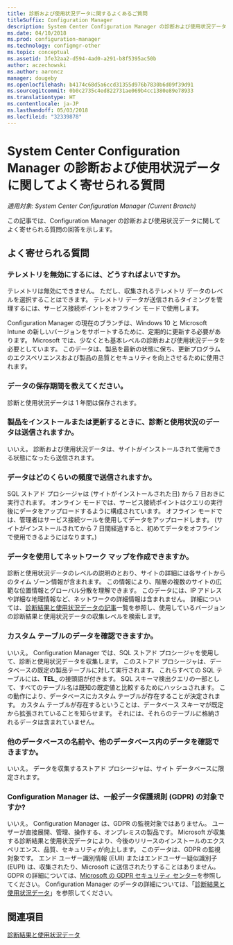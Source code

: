 ```yaml
---
title: 診断および使用状況データに関するよくあるご質問
titleSuffix: Configuration Manager
description: System Center Configuration Manager の診断および使用状況データに関してよく寄せられる質問を説明します。
ms.date: 04/10/2018
ms.prod: configuration-manager
ms.technology: configmgr-other
ms.topic: conceptual
ms.assetid: 3fe32aa2-d594-4ad0-a291-b8f5395ac50b
author: aczechowski
ms.author: aaroncz
manager: dougeby
ms.openlocfilehash: b4174c68d5a6ccd31355d976b7830b6d09f39d91
ms.sourcegitcommit: 0b0c2735c4ed822731ae069b4cc1380e89e78933
ms.translationtype: HT
ms.contentlocale: ja-JP
ms.lasthandoff: 05/03/2018
ms.locfileid: "32339878"
---
```

# <a name="frequently-asked-questions-about-diagnostics-and-usage-data-for-system-center-configuration-manager"></a>System Center Configuration Manager の診断および使用状況データに関してよく寄せられる質問

*適用対象: System Center Configuration Manager (Current Branch)*

この記事では、Configuration Manager の診断および使用状況データに関してよく寄せられる質問の回答を示します。

## <a name="faqs"></a>よく寄せられる質問

###  <a name="bkmk_off"></a> テレメトリを無効にするには、どうすればよいですか。  
テレメトリは無効にできません。 ただし、収集されるテレメトリ データのレベルを選択することはできます。 テレメトリ データが送信されるタイミングを管理するには、サービス接続ポイントをオフライン モードで使用します。

Configuration Manager の現在のブランチは、Windows 10 と Microsoft Intune の新しいバージョンをサポートするために、定期的に更新する必要があります。 Microsoft では、少なくとも基本レベルの診断および使用状況データを必要としています。 このデータは、製品を最新の状態に保ち、更新プログラムのエクスペリエンスおよび製品の品質とセキュリティを向上させるために使用されます。

###  <a name="bkmk_retention"></a> データの保存期間を教えてください。  
 診断と使用状況データは 1 年間は保存されます。  

###  <a name="bkmk_update"></a> 製品をインストールまたは更新するときに、診断と使用状況のデータは送信されますか。  
 いいえ。 診断および使用状況データは、サイトがインストールされて使用できる状態になったら送信されます。  

###  <a name="bkmk_frequency"></a> データはどのくらいの頻度で送信されますか。  
 SQL ストアド プロシージャは (サイトがインストールされた日) から 7 日おきに実行されます。 オンライン モードでは、サービス接続ポイントはクエリの実行後にデータをアップロードするように構成されています。 オフライン モードでは、管理者はサービス接続ツールを使用してデータをアップロードします。 (サイトがインストールされてから 7 日間経過すると、初めてデータをオフラインで使用できるようにはなります。)  

###  <a name="bkmk_network"></a> データを使用してネットワーク マップを作成できますか。  
 診断と使用状況データのレベルの説明のとおり、サイトの詳細には各サイトからのタイム ゾーン情報が含まれます。 この情報により、階層の複数のサイトの広範な位置情報とグローバル分散を理解できます。 このデータには、IP アドレスや詳細な地理情報など、ネットワークの詳細情報は含まれません。 詳細については、[診断結果と使用状況データの記事](/sccm/core/plan-design/diagnostics/diagnostics-and-usage-data#articles)一覧を参照し、使用しているバージョンの診断結果と使用状況データの収集レベルを検索します。


###  <a name="bkmk_tables"></a> カスタム テーブルのデータを確認できますか。  
 いいえ。 Configuration Manager では、SQL ストアド プロシージャを使用して、診断と使用状況データを収集します。 このストアド プロシージャは、データベースの既定の製品テーブルに対して実行されます。 これらすべての SQL テーブルには、**TEL_** の接頭語が付きます。 SQL スキーマ検出クエリの一部として、すべてのテーブル名は既知の既定値と比較するためにハッシュされます。 この動作により、データベースにカスタム テーブルが存在することが決定されます。 カスタム テーブルが存在するということは、データベース スキーマが既定から拡張されていることを知らせます。 それには、それらのテーブルに格納されるデータは含まれていません。  

###  <a name="bkmk_databases"></a> 他のデータベースの名前や、他のデータベース内のデータを確認できますか。 
 いいえ。 データを収集するストアド プロシージャは、サイト データベースに限定されます。  

### <a name="bkmk_gdpr"></a> Configuration Manager は、一般データ保護規則 (GDPR) の対象ですか?
 いいえ。 Configuration Manager は、GDPR の監視対象ではありません。 ユーザーが直接展開、管理、操作する、オンプレミスの製品です。 Microsoft が収集する診断結果と使用状況データにより、今後のリリースのインストールのエクスペリエンス、品質、セキュリティが向上します。 このデータは、GDPR の監視対象です。 エンド ユーザー識別情報 (EUII) またはエンドユーザー疑似識別子 (EUPI) は、収集されたり、Microsoft に送信されたりすることはありません。 GDPR の詳細については、[Microsoft の GDPR セキュリティ センター](https://microsoft.com/gdpr)を参照してください。 Configuration Manager のデータの詳細については、「[診断結果と使用状況データ](/sccm/core/plan-design/diagnostics/diagnostics-and-usage-data)」を参照してください。


## <a name="see-also"></a>関連項目  
 [診断結果と使用状況データ](/sccm/core/plan-design/diagnostics/diagnostics-and-usage-data)
